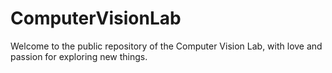 # ComputerVisionLab
Welcome to the public repository of the Computer Vision Lab, with love and passion for exploring new things.
